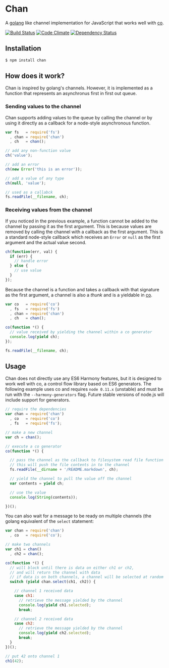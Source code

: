 # Chan

A [golang](http://golang.org) like channel implementation for JavaScript that
works well with [co](https://github.com/visionmedia/co).

[![Build Status](https://travis-ci.org/brentburgoyne/chan.png)](https://travis-ci.org/brentburgoyne/chan)
[![Code Climate](https://codeclimate.com/github/brentburgoyne/chan.png)](https://codeclimate.com/github/brentburgoyne/chan)
[![Dependency Status](https://gemnasium.com/brentburgoyne/chan.png)](https://gemnasium.com/brentburgoyne/chan)

## Installation

```bash
$ npm install chan

```

## How does it work?

Chan is inspired by golang's channels. However, it is implemented as a function
that represents an asynchronus first in first out queue.

### Sending values to the channel

Chan supports adding values to the queue by calling the channel or by
using it directly as a callback for a node-style asynchronous function.

```javascript
var fs   = require('fs')
  , chan = require('chan')
  , ch   = chan();

// add any non-function value
ch('value');

// add an error
ch(new Error('this is an error'));

// add a value of any type
ch(null, 'value');

// used as a callabck
fs.readFile(__filename, ch);
```

### Receiving values from the channel

If you noticed in the previous example, a function cannot be added to the
channel by passing it as the first argument. This is because values are removed
by calling the channel with a callback as the first argument. This is a
standard node-style callback which receives an `Error` or `null` as the first
argument and the actual value second.

```javascript
ch(function(err, val) {
  if (err) {
    // handle error
  } else {
    // use value  
  }
});
```

Because the channel is a function and takes a callback with that signature as
the first argument, a channel is also a *thunk* and is a yieldable in
[co](https://github.com/visionmedia/co).

```javascript
var co   = require('co')
  , fs   = require('fs')
  , chan = require('chan')
  , ch   = chan();

co(function *() {
  // value received by yielding the channel within a co generator
  console.log(yield ch);
});

fs.readFile(__filename, ch);
```

## Usage

Chan does not directly use any ES6 Harmony features, but it is designed to work
well with co, a control flow library based on ES6 generators. The following
example uses co and requires `node 0.11.x` (unstable) and must be run with the
`--harmony-generators` flag. Future stable versions of node.js will include
support for generators.

```javascript
// require the dependencies
var chan = require('chan')
  , co   = require('co')
  , fs   = require('fs');

// make a new channel
var ch = chan();

// execute a co generator
co(function *() {

  // pass the channel as the callback to filesystem read file function
  // this will push the file contents in to the channel
  fs.readFile(__dirname + '/README.markdown', ch);

  // yield the channel to pull the value off the channel
  var contents = yield ch;

  // use the value
  console.log(String(contents));

})();
```

You can also wait for a message to be ready on multiple channels (the golang
equivalent of the `select` statement:

``` javascript
var chan = require('chan')
  , co   = require('co');

// make two channels
var ch1 = chan()
  , ch2 = chan();

co(function *() {
  // will block until there is data on either ch1 or ch2,
  // and will return the channel with data
  // if data is on both channels, a channel will be selected at random
  switch (yield chan.select(ch1, ch2)) {

    // channel 1 received data
    case ch1:
      // retrieve the message yielded by the channel
      console.log(yield ch1.selected);
      break;

    // channel 2 received data
    case ch2:
      // retrieve the message yielded by the channel
      console.log(yield ch2.selected);
      break;
  }
})();

// put 42 onto channel 1
ch1(42);
```
